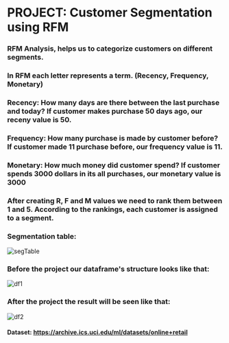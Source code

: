# PROJECT: Customer Segmentation using RFM

### RFM Analysis, helps us to categorize customers on different segments.

### In RFM each letter represents a term. (Recency, Frequency, Monetary)
### Recency: How many days are there between the last purchase and today? If customer makes purchase 50 days ago, our receny value is 50.
### Frequency: How many purchase is made by customer before? If customer made 11 purchase before, our frequency value is 11.
### Monetary: How much money did customer spend? If customer spends 3000 dollars in its all purchases, our monetary value is 3000

### After creating R, F and M values we need to rank them between 1 and 5. According to the rankings, each customer is assigned to a segment.

### Segmentation table:
![segTable](https://miro.medium.com/max/1234/0*JJBP4ToZiaw0HVPN.png)

### Before the project our dataframe's structure looks like that:
![df1](https://i.hizliresim.com/gievd0z.png)

### After the project the result will be seen like that:
![df2](https://i.hizliresim.com/10hp2tx.png)


#### Dataset: https://archive.ics.uci.edu/ml/datasets/online+retail
